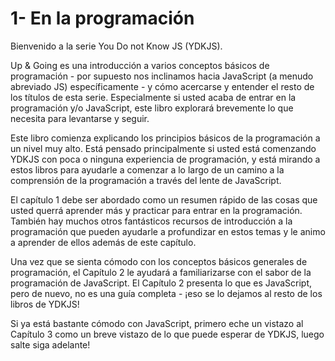 # 1- En la programación

Bienvenido a la serie You Do not Know JS \(YDKJS\).

Up & Going es una introducción a varios conceptos básicos de programación - por supuesto nos inclinamos hacia JavaScript \(a menudo abreviado JS\) específicamente - y cómo acercarse y entender el resto de los títulos de esta serie. Especialmente si usted acaba de entrar en la programación y/o JavaScript, este libro explorará brevemente lo que necesita para levantarse y seguir.

Este libro comienza explicando los principios básicos de la programación a un nivel muy alto. Está pensado principalmente si usted está comenzando YDKJS con poca o ninguna experiencia de programación, y está mirando a estos libros para ayudarle a comenzar a lo largo de un camino a la comprensión de la programación a través del lente de JavaScript.

El capítulo 1 debe ser abordado como un resumen rápido de las cosas que usted querrá aprender más y practicar para entrar en la programación. También hay muchos otros fantásticos recursos de introducción a la programación que pueden ayudarle a profundizar en estos temas y le animo a aprender de ellos además de este capítulo.

Una vez que se sienta cómodo con los conceptos básicos generales de programación, el Capítulo 2 le ayudará a familiarizarse con el sabor de la programación de JavaScript. El Capítulo 2 presenta lo que es JavaScript, pero de nuevo, no es una guía completa - ¡eso se lo dejamos al resto de los libros de YDKJS!

Si ya está bastante cómodo con JavaScript, primero eche un vistazo al Capítulo 3 como un breve vistazo de lo que puede esperar de YDKJS, luego salte siga adelante!

